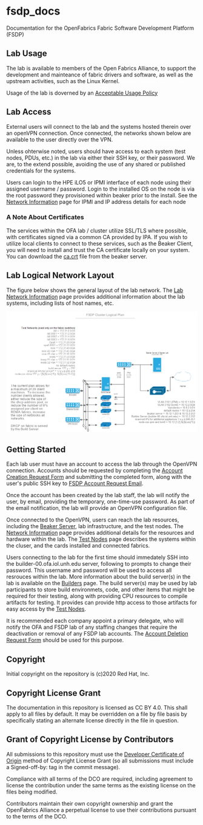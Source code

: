 # fsdp_docs

Documentation for the OpenFabrics Fabric Software Development Platform (FSDP)

## Lab Usage

The lab is available to members of the Open Fabrics Alliance, to support the
development and mainteance of fabric drivers and software, as well as the
upstream activities, such as the Linux Kernel.

Usage of the lab is doverned by an [Acceptable Usage Policy](AUP.md)

## Lab Access

External users will connect to the lab and the systems hosted therein over an
openVPN connection.  Once connected, the networks shown below are available to
the user directly over the VPN.  

Unless ohterwise noted, users should have access to each system (test nodes, PDUs,
etc.) in the lab via either their SSH key, or their password.  We are, to the
extend possible, avoiding the use of any shared or published credentials for the
systems.

Users can login to the HPE iLO5 or IPMI interface of each node using their
assigned username / password.  Login to the installed OS on the node is via
the root password they provisioned within beaker prior to the install.  See
the [Network Information](network_information.md) page for IPMI and IP
address details for each node

### A Note About Certificates

The services within the OFA lab / cluster utilize SSL/TLS where possible, with
certificates signed via a common CA provided by IPA. If you wish to utilize local
clients to connect to these services, such as the Beaker Client, you will need to
install and trust the CA certificate locally on your system. You can download the
[ca.crt](https://beaker.ofa.iol.unh.edu/ca.crt) file from the beaker server.

## Lab Logical Network Layout

The figure below shows the general layout of the lab network.  The [Lab Network
Information](network_information.md) page provides additional information about
the lab systems, including lists of host names, etc.

![FSDP Logical Diagram](<figures/FSDP Logical Diagram.png>)

## Getting Started

Each lab user must have an account to access the lab through the OpenVPN
connection.  Accounts should be requested by completing the [Account Creation
Request Form](FSDP_Account_Request.pdf) and submitting the completed form, along
with the user's public SSH key to [FSDP Account Request Email](mailto:fsdp-accounts@openfabrics.org).

Once the account has been created by the lab staff, the lab will notify the user,
by email, providing the temporary, one-time-use password.  As part of the email
notification, the lab will provide an OpenVPN configuration file.

Once connected to the OpenVPN, users can reach the lab resources, including the
[Beaker Server](http://beaker.ofa.iol.unh.edu), lab infrastructure, and the test
nodes.  The [Network Information](network_information.md) page provides
additional details for the resources and hardware within the lab. The
[Test Nodes](test_nodes.md) page describes the systems within the cluser, and the
cards installed and connected fabrics.

Users connecting to the lab for the first time should immedately SSH into the
builder-00.ofa.iol.unh.edu server, following to prompts to change their
password.  This username and password will be used to access all resrouces
within the lab.  More information about the build server(s) in the lab is available
on the [Builders](builders.md) page.  The build server(s) may be used by lab
participants to store build environmets, code, and other items that might
be required for their testing, along with providing CPU resources to compile
artifacts for testing.  It provides can provide http access to those artifacts
for easy access by the [Test Nodes](test_nodes.md).

It is recommended each company appoint a primary delegate, who will notify
the OFA and FSDP lab of any staffing changes that require the deactivation or
removal of any FSDP lab accounts.  The [Account Deletion Request
Form](FSDP_Account_Deletion.pdf) should be used for this purpose.

## Copyright

Initial copyright on the repository is (c)2020 Red Hat, Inc.

## Copyright License Grant

The documentation in this repository is licensed as CC BY 4.0.  This
shall apply to all files by default.  It may be overridden on a file by
file basis by specifically stating an alternate license directly in the
file in question.

## Grant of Copyright License by Contributors

All submissions to this repository must use
the [Developer Certificate of Origin](https://developercertificate.org/)
method of Copyright License Grant (so all submissions must include a
Signed-off-by: tag in the commit message).

Compliance with all terms of the DCO are required, including agreement to
license the contribution under the same terms as the existing license on
the files being modified.

Contributors maintain their own copyright ownership and grant the
OpenFabrics Alliance a perpetual license to use their contributions
pursuant to the terms of the DCO.
